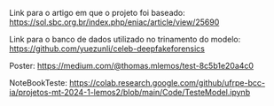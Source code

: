 Link para o artigo em que o projeto foi baseado:
https://sol.sbc.org.br/index.php/eniac/article/view/25690

Link para o banco de dados utilizado no trinamento do modelo:
https://github.com/yuezunli/celeb-deepfakeforensics

Poster: https://medium.com/@thomas.mlemos/test-8c5b1e20a4c0

NoteBookTeste: https://colab.research.google.com/github/ufrpe-bcc-ia/projetos-mt-2024-1-lemos2/blob/main/Code/TesteModel.ipynb